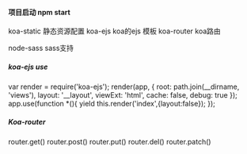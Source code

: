 #### 项目启动 npm start

koa-static 静态资源配置
koa-ejs  koa的ejs 模板
koa-router koa路由

node-sass sass支持

##### koa-ejs use
var render = require('koa-ejs');
	render(app, {
    	root: path.join(__dirname, 'views'),
    	layout: '__layout',
    	viewExt: 'html',
   	 cache: false,
    	debug: true
	});
	app.use(function *(){
    	yield this.render('index',{layout:false});
	});
##### Koa-router
router.get()
router.post()
router.put()
router.del()
router.patch()